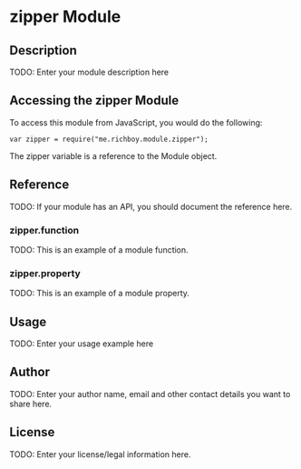 # zipper Module

## Description

TODO: Enter your module description here

## Accessing the zipper Module

To access this module from JavaScript, you would do the following:

    var zipper = require("me.richboy.module.zipper");

The zipper variable is a reference to the Module object.

## Reference

TODO: If your module has an API, you should document
the reference here.

### zipper.function

TODO: This is an example of a module function.

### zipper.property

TODO: This is an example of a module property.

## Usage

TODO: Enter your usage example here

## Author

TODO: Enter your author name, email and other contact
details you want to share here.

## License

TODO: Enter your license/legal information here.
